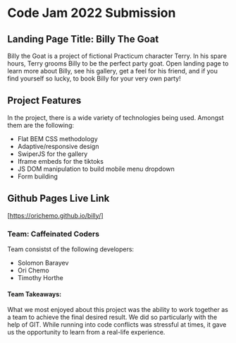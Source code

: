 
# Code Jam 2022 Submission

## Landing Page Title: Billy The Goat

Billy the Goat is a project of fictional Practicum character Terry. 
In his spare hours, Terry grooms Billy to be the perfect party goat. 
Open landing page to learn more about Billy, see his gallery, get a feel for his friend, and if you find yourself so lucky, to book Billy for your very own party!


## Project Features
In the project, there is a wide variety of technologies being used. 
Amongst them are the following:
 - Flat BEM CSS methodology
 - Adaptive/responsive design
 - SwiperJS for the gallery
 - Iframe embeds for the tiktoks
 - JS DOM manipulation to build mobile menu dropdown
 - Form building

## Github Pages Live Link

[https://orichemo.github.io/billy/]


### Team: Caffeinated Coders
 
Team consistst of the following developers:
 - Solomon Barayev
 - Ori Chemo
 - Timothy Horthe

 #### Team Takeaways:
What we most enjoyed about this project was the ability to work together as a team to achieve the final desired result. We did so particularly with the help of GIT. While running into code conflicts was stressful at times, it gave us the opportunity to learn from a real-life experience.


